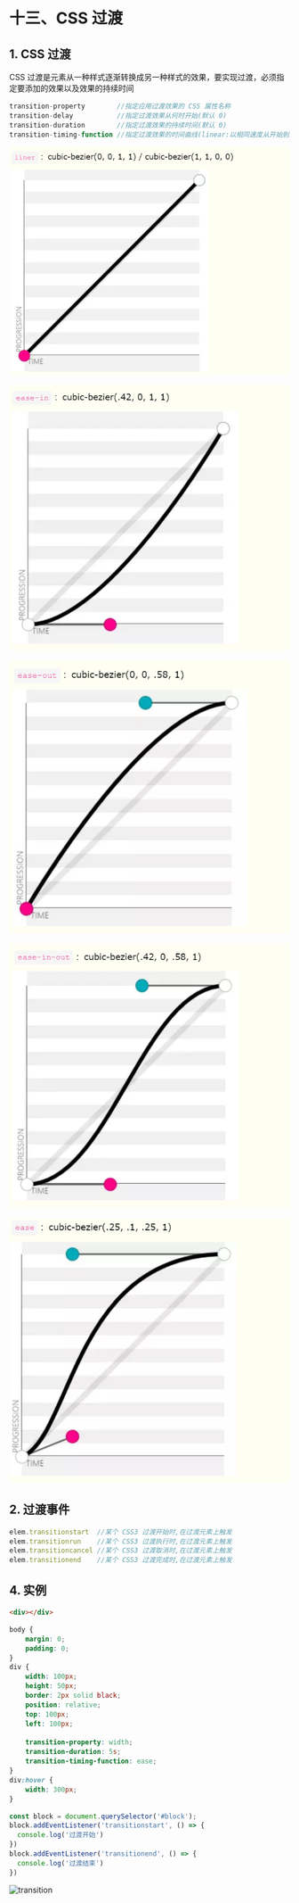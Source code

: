 # 十三、CSS 过渡

## 1. CSS 过渡

CSS 过渡是元素从一种样式逐渐转换成另一种样式的效果，要实现过渡，必须指定要添加的效果以及效果的持续时间

```js
transition-property        //指定应用过渡效果的 CSS 属性名称
transition-delay           //指定过渡效果从何时开始(默认 0)
transition-duration        //指定过渡效果的持续时间(默认 0)
transition-timing-function //指定过渡效果的时间曲线(linear:以相同速度从开始到结束,ease-in:以慢速开始,ease-out:以慢速结束,ease-in-out:以慢速开始和结束,ease:以慢速开始然后变快最后以慢速结束,cubic-bezier(n,n,n,n))
```

![linear](https://github.com/yuyuyuzhang/Blog/blob/master/images/CSS/CSS/linear.png)

![ease_in](https://github.com/yuyuyuzhang/Blog/blob/master/images/CSS/CSS/ease_in.png)

![ease_out](https://github.com/yuyuyuzhang/Blog/blob/master/images/CSS/CSS/ease_out.png)

![ease_in_out](https://github.com/yuyuyuzhang/Blog/blob/master/images/CSS/CSS/ease_in_out.png)

![ease](https://github.com/yuyuyuzhang/Blog/blob/master/images/CSS/CSS/ease.png)

## 2. 过渡事件

```js
elem.transitionstart  //某个 CSS3 过渡开始时,在过渡元素上触发
elem.transitionrun    //某个 CSS3 过渡执行时,在过渡元素上触发
elem.transitioncancel //某个 CSS3 过渡取消时,在过渡元素上触发
elem.transitionend    //某个 CSS3 过渡完成时,在过渡元素上触发
```

## 4. 实例

```html
<div></div>
```

```css
body {
    margin: 0;
    padding: 0;
}
div {
    width: 100px;
    height: 50px;
    border: 2px solid black;
    position: relative;
    top: 100px;
    left: 100px;

    transition-property: width;
    transition-duration: 5s;
    transition-timing-function: ease;
}
div:hover {
    width: 300px;
}
```

```js
const block = document.querySelector('#block');
block.addEventListener('transitionstart', () => {
  console.log('过渡开始')
})
block.addEventListener('transitionend', () => {
  console.log('过渡结束')
})
```

![transition](https://github.com/yuyuyuzhang/Blog/blob/master/images/CSS/CSS/transition.png)
